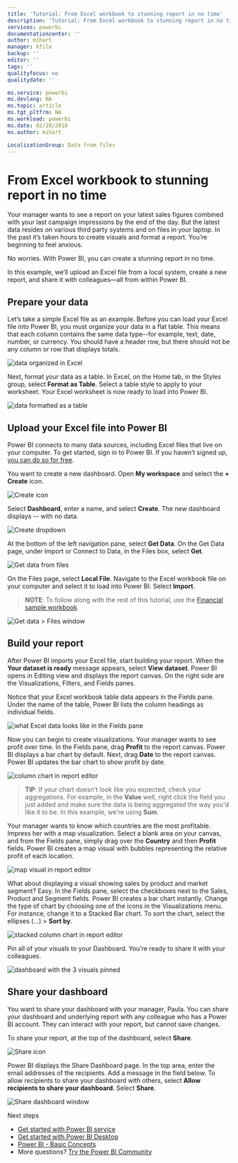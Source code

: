 ```yaml
---
title: 'Tutorial: From Excel workbook to stunning report in no time'
description: 'Tutorial: From Excel workbook to stunning report in no time'
services: powerbi
documentationcenter: ''
author: mihart
manager: kfile
backup: ''
editor: ''
tags: ''
qualityfocus: no
qualitydate: ''

ms.service: powerbi
ms.devlang: NA
ms.topic: article
ms.tgt_pltfrm: NA
ms.workload: powerbi
ms.date: 02/28/2018
ms.author: mihart

LocalizationGroup: Data from files
---
```

# From Excel workbook to stunning report in no time
Your manager wants to see a report on your latest sales figures combined with your last campaign impressions by the end of the day. But the latest data resides on various third party systems and on files in your laptop. In the past it’s taken hours to create visuals and format a report. You’re beginning to feel anxious.

No worries. With Power BI, you can create a stunning report in no time.

In this example, we’ll upload an Excel file from a local system, create a new report, and share it with colleagues—all from within Power BI.

## Prepare your data
Let’s take a simple Excel file as an example. Before you can load your Excel file into Power BI, you must organize your data in a flat table. This means that each column contains the same data type--for example, text, date, number, or currency. You should have a header row, but there should not be any column or row that displays totals.

![data organized in Excel](media/service-from-excel-to-stunning-report/pbi_excel_file.png)

Next, format your data as a table. In Excel, on the Home tab, in the Styles group, select **Format as Table**. Select a table style to apply to your worksheet. Your Excel worksheet is now ready to load into Power BI.

![data formatted as a table](media/service-from-excel-to-stunning-report/pbi_excel_table.png)

## Upload your Excel file into Power BI
Power BI connects to many data sources, including Excel files that live on your computer. To get started, sign in to Power BI. If you haven’t signed up, [you can do so for free](https://powerbi.com).

You want to create a new dashboard. Open **My workspace** and select the **+ Create** icon.

![Create icon](media/service-from-excel-to-stunning-report/power-bi-new-dash.png)

Select **Dashboard**, enter a name, and select **Create**. The new dashboard displays -- with no data.

![Create dropdown](media/service-from-excel-to-stunning-report/power-bi-create-dash.png)

At the bottom of the left navigation pane, select **Get Data**. On the Get Data page, under Import or Connect to Data, in the Files box, select **Get**.

![Get data from files](media/service-from-excel-to-stunning-report/pbi_get_files.png)

On the Files page, select **Local File**. Navigate to the Excel workbook file on your computer and select it to load into Power BI. Select **Import**.

> **NOTE**: To follow along with the rest of this tutorial, use the [Financial sample workbook](sample-financial-download.md).
> 
> 

![Get data > Files window](media/service-from-excel-to-stunning-report/pbi_local_file.png)

## Build your report
After Power BI imports your Excel file, start building your report. When the **Your dataset is ready** message appears, select **View dataset**.  Power BI opens in Editing view and displays the report canvas. On the right side are the Visualizations, Filters, and Fields panes.

Notice that your Excel workbook table data appears in the Fields pane. Under the name of the table, Power BI lists the column headings as individual fields.

![what Excel data looks like in the Fields pane](media/service-from-excel-to-stunning-report/pbi_report_fields.png)

Now you can begin to create visualizations. Your manager wants to see profit over time. In the Fields pane, drag **Profit** to the report canvas. Power BI displays a bar chart by default. Next, drag **Date** to the report canvas. Power BI updates the bar chart to show profit by date.

![column chart in report editor](media/service-from-excel-to-stunning-report/pbi_report_pin-new.png)

> **TIP**: If your chart doesn't look like you expected, check your aggregations. For example, in the **Value** well, right click the field you just added and make sure the data is being aggregated the way you'd like it to be.  In this example, we're using **Sum**.
> 
> 

Your manager wants to know which countries are the most profitable. Impress her with a map visualization. Select a blank area on your canvas, and from the Fields pane, simply drag over the **Country** and then **Profit** fields. Power BI creates a map visual with bubbles representing the relative profit of each location.

![map visual in report editor](media/service-from-excel-to-stunning-report/pbi_report_map-new.png)

What about displaying a visual showing sales by product and market segment? Easy. In the Fields pane, select the checkboxes next to the Sales, Product and Segment fields. Power BI creates a bar chart instantly. Change the type of chart by choosing one of the icons in the Visualizations menu. For instance, change it to a Stacked Bar chart.  To sort the chart, select the ellipses (...) > **Sort by**.

![stacked column chart in report editor](media/service-from-excel-to-stunning-report/pbi_barchart-new.png)

Pin all of your visuals to your Dashboard. You’re ready to share it with your colleagues.

![dashboard with the 3 visuals pinned](media/service-from-excel-to-stunning-report/pbi_report.png)

## Share your dashboard
You want to share your dashboard with your manager, Paula. You can share your dashboard and underlying report with any colleague who has a Power BI account. They can interact with your report, but cannot save changes.

To share your report, at the top of the dashboard, select **Share**.

![Share icon](media/service-from-excel-to-stunning-report/power-bi-share.png)

Power BI displays the Share Dashboard page. In the top area, enter the email addresses of the recipients. Add a message in the field below. To allow recipients to share your dashboard with others, select **Allow recipients to share your dashboard**. Select **Share**.

![Share dashboard window](media/service-from-excel-to-stunning-report/power-bi-share-dash-new.png)

Next steps

* [Get started with Power BI service](service-get-started.md)
* [Get started with Power BI Desktop](desktop-getting-started.md)
* [Power BI - Basic Concepts](service-basic-concepts.md)
* More questions? [Try the Power BI Community](http://community.powerbi.com/)

